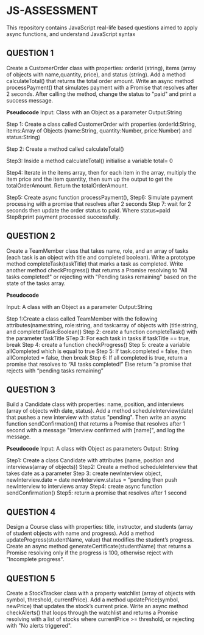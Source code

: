 # JS-ASSESSMENT
This repository contains JavaScript real-life based questions aimed to apply async functions, and understand JavaScript syntax

## QUESTION 1
Create a CustomerOrder class with properties: orderId (string), items (array of objects with name,quantity, price), and status (string). Add a method calculateTotal() that returns the total order amount. Write an async method processPayment() that simulates payment with a Promise that resolves after 2 seconds. After calling the method, change the status to "paid" and print a success message.

**Pseudocode**
Input: Class with an Object as a parameter
Output:String

Step 1: Create a class called CustomerOrder with properties (orderId:String, items:Array of Objects (name:String, quantity:Number, price:Number) and status:String)

Step 2: Create a method called calculateTotal()

Step3: Inside a method calculateTotal() initialise a variable total= 0

Step4: Iterate in the items array, then for each item in the array,  multiply the item price and the item quantity, then sum up the output to get the totalOrderAmount. Return the totalOrderAmount.

Step5: Create async function processPayment(),
Step6: Simulate payment processing with a promise that resolves after  2 seconds
Step 7: wait for 2 seconds then update the order status to paid. Where status=paid
Step8:print payment processed successfully.

## QUESTION 2
Create a TeamMember class that takes name, role, and an array of tasks (each task is an object with title and completed boolean). Write a prototype method completeTask(taskTitle) that marks a task as completed. Write another method checkProgress() that returns a Promise resolving to "All tasks completed!" or rejecting with "Pending tasks remaining" based on the state of the tasks array.

**Pseudocode**

Input: A class with an Object as a parameter
Output:String

Step 1:Create a class called TeamMember with the following attributes(name:string, role:string, and task:array of objects with (title:string, and completedTask:Boolean))
Step 2: create a function completeTask() with the parameter taskTitle
STep 3: For each task in tasks if taskTitle == true, break
Step 4: create a function checkProgress()
Step 5: create a variable allCompleted which is equal to true
Step 5: If task.completed = false, then allCompleted = false, then break
Step 6: If all completed is true, return a promise that resolves to “All tasks completed!”
Else return “a promise that rejects with “pending tasks remaining”


## QUESTION 3
Build a Candidate class with properties: name, position, and interviews (array of objects with date, status). Add a method scheduleInterview(date) that pushes a new interview with status "pending". Then write an async function sendConfirmation() that returns a Promise that resolves after 1 second with a message "Interview confirmed with [name]", and log the message.

**Pseudocode**
Input: A class with Object as parameters
Output: String

Step1: Create a class Candidate with attributes (name, position and interviews(array of objects))
Step2: Create a method scheduleInterview that takes date as a parameter
Step 3: create newInterview object, 
newInterview.date = date
newInterview.status = “pending
then push newInterview to interviews array
Step4: create async function sendConfirmation()
Step5: return a promise that resolves after 1 second



## QUESTION 4
Design a Course class with properties: title, instructor, and students (array of student objects with name and progress). Add a method updateProgress(studentName, value) that modifies the student’s progress. Create an async method generateCertificate(studentName) that returns a Promise resolving only if the progress is 100, otherwise reject with "Incomplete progress".

## QUESTION 5
Create a StockTracker class with a property watchlist (array of objects with symbol, threshold, currentPrice). Add a method updatePrice(symbol, newPrice) that updates the stock’s current price. Write an async method checkAlerts() that loops through the watchlist and returns a Promise resolving with a list of stocks where currentPrice >= threshold, or rejecting with "No alerts triggered".


